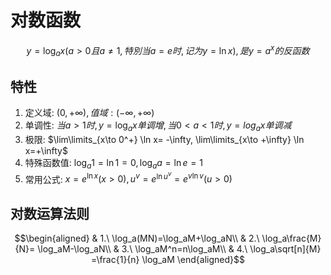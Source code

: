 # 对数函数
$$y=\log_a x(a>0且a\not =1, 特別当a=e时, 记为y=\ln x), 是y=a^x的反函数$$

## 特性
1. 定义域: $(0, +\infty), 值域:(-\infty, +\infty)$
2. 单调性: $当a> 1时, y=\log_a x单调增, 当0< a< 1时, y=log_a x单调减$
3. 极限: $\lim\limits_{x\to 0^+} \ln x= -\infty, \lim\limits_{x\to +\infty} \ln x=+\infty$
4. 特殊函数值: $\log_a 1=\ln 1 = 0, \log_a a= \ln e= 1$
5. 常用公式: $x=e^{\ln x}(x> 0), u^v=e^{\ln u^v}=e^{v\ln v}(u>0)$

## 对数运算法则
$$\begin{aligned}
& 1.\ \log_a(MN)=\log_aM+\log_aN\\
& 2.\ \log_a\frac{M}{N}= \log_aM-\log_aN\\
& 3.\ \log_aM^n=n\log_aM\\
& 4.\ \log_a\sqrt[n]{M} =\frac{1}{n} \log_aM
\end{aligned}$$

